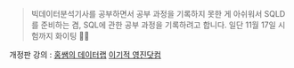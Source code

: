> 빅데이터분석기사를 공부하면서 공부 과정을 기록하지 못한 게 아쉬워서 SQLD를 준비하는 겸, SQL에 관한 공부 과정을 기록하려고 합니다. 일단 11월 17일 시험까지 화이팅 👊👊 <br/>

개정판 강의 : 
[홍쌤의 데이터랩](https://www.youtube.com/@hdatalab)
[이기적 영진닷컴](https://www.youtube.com/watch?v=lxiEiAjp7d0&list=PL6i7rGeEmTvpLoDkB-kECcuD1zDt_gaPn)
